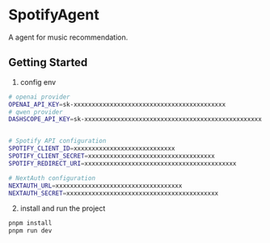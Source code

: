 # SpotifyAgent

A agent for music recommendation.

## Getting Started

1. config env
```bash
# openai provider
OPENAI_API_KEY=sk-xxxxxxxxxxxxxxxxxxxxxxxxxxxxxxxxxxxxxxxxxx
# qwen provider
DASHSCOPE_API_KEY=sk-xxxxxxxxxxxxxxxxxxxxxxxxxxxxxxxxxxxxxxxxxxxxxxxxx


# Spotify API configuration
SPOTIFY_CLIENT_ID=xxxxxxxxxxxxxxxxxxxxxxxxxxxx
SPOTIFY_CLIENT_SECRET=xxxxxxxxxxxxxxxxxxxxxxxxxxxxxxxxxxx
SPOTIFY_REDIRECT_URI=xxxxxxxxxxxxxxxxxxxxxxxxxxxxxxxxxxxxxxxxxx

# NextAuth configuration
NEXTAUTH_URL=xxxxxxxxxxxxxxxxxxxxxxxxxxxxxxxxxxx
NEXTAUTH_SECRET=xxxxxxxxxxxxxxxxxxxxxxxxxxxxxxxxxxxxxxxxxx
```

2. install and run the project

```bash
pnpm install
pnpm run dev
```



